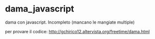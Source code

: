 # dama_javascript
dama con javascript. Incompleto (mancano le mangiate multiple)

per provare il codice: http://gchirico12.altervista.org/freetime/dama.html
